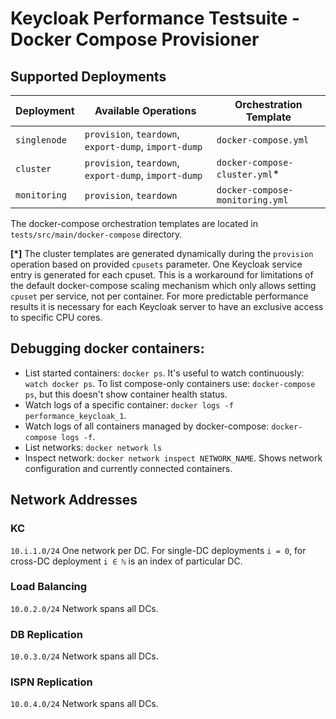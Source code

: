 # Keycloak Performance Testsuite - Docker Compose Provisioner

## Supported Deployments

| Deployment   | Available Operations                                  | Orchestration Template          |
| ------------ | ----------------------------------------------------- | ------------------------------- |
| `singlenode` | `provision`, `teardown`, `export-dump`, `import-dump` | `docker-compose.yml`            |
| `cluster`    | `provision`, `teardown`, `export-dump`, `import-dump` | `docker-compose-cluster.yml`*   |
| `monitoring` | `provision`, `teardown`                               | `docker-compose-monitoring.yml` |

The docker-compose orchestration templates are located in `tests/src/main/docker-compose` directory.

**[*]** The cluster templates are generated dynamically during the `provision` operation based on provided `cpusets` parameter.
One Keycloak service entry is generated for each cpuset. This is a workaround for limitations of the default docker-compose scaling mechanism 
which only allows setting `cpuset` per service, not per container. For more predictable performance results it is necessary for each 
Keycloak server to have an exclusive access to specific CPU cores.

## Debugging docker containers:
- List started containers: `docker ps`. It's useful to watch continuously: `watch docker ps`.
  To list compose-only containers use: `docker-compose ps`, but this doesn't show container health status.
- Watch logs of a specific container: `docker logs -f performance_keycloak_1`.
- Watch logs of all containers managed by docker-compose: `docker-compose logs -f`.
- List networks: `docker network ls`
- Inspect network: `docker network inspect NETWORK_NAME`. Shows network configuration and currently connected containers.

## Network Addresses
### KC
`10.i.1.0/24` One network per DC. For single-DC deployments `i = 0`, for cross-DC deployment `i ∈ ℕ` is an index of particular DC.
### Load Balancing
`10.0.2.0/24` Network spans all DCs.
### DB Replication
`10.0.3.0/24` Network spans all DCs.
### ISPN Replication
`10.0.4.0/24` Network spans all DCs.

